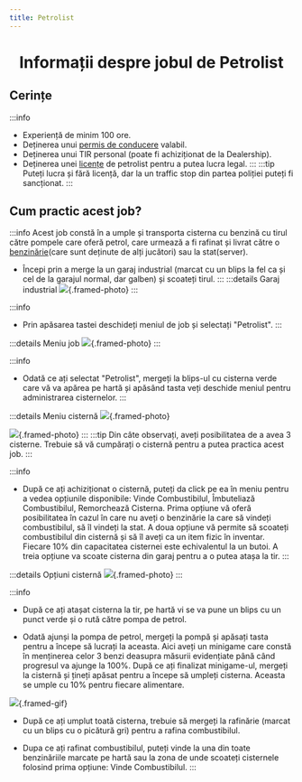 ```yaml
---
title: Petrolist
---
```


<script setup> 
    import KeyIcon from '../.vitepress/components/KeyIcon.vue'
</script>

# <span class="title-font"><center>Informații despre jobul de Petrolist</center></span>

## <span class="header-font">Cerințe</span>

:::info
- Experiență de minim 100 ore.
- Deținerea unui [permis de conducere](/general/scoala) valabil.
- Deținerea unui TIR personal (poate fi achiziționat de la Dealership).
- Deținerea unei [licențe](/general/licente) de petrolist pentru a putea lucra legal.
:::
:::tip 
Puteți lucra și fără licență, dar la un traffic stop din partea poliției puteți fi sancționat.
:::

## <span class="header-font">Cum practic acest job?</span>

:::info
Acest job constă în a umple și transporta cisterna cu benzină cu tirul către pompele care oferă petrol, care urmează a fi rafinat și livrat către o [benzinărie](/proprietati/benzinarii)(care sunt deținute de alți jucători) sau la stat(server).

- Începi prin a merge la un garaj industrial (marcat cu un blips la fel ca și cel de la garajul normal, dar galben) și scoateți tirul.
:::
:::details Garaj industrial
![](https://i.imgur.com/ZC1aSuC.png){.framed-photo}
:::

:::info
- Prin apăsarea tastei <KeyIcon keyType="j"/> deschideți meniul de job și selectați "Petrolist".
:::

:::details Meniu job
![](https://i.imgur.com/uNa9esJ.png){.framed-photo}
:::

:::info
- Odată ce ați selectat "Petrolist", mergeți la blips-ul cu cisterna verde care vă va apărea pe hartă și apăsând tasta <KeyIcon keyType="q"/> veți deschide meniul pentru administrarea cisternelor.
:::

:::details Meniu cisternă
![](https://i.imgur.com/vgFfOlU.png){.framed-photo}

![](https://i.imgur.com/Jajjzk3.png){.framed-photo}
:::
:::tip
Din câte observați, aveți posibilitatea de a avea 3 cisterne. Trebuie să vă cumpărați o cisternă pentru a putea practica acest job.
:::

:::info
- După ce ați achiziționat o cisternă, puteți da click pe ea în meniu pentru a vedea opțiunile disponibile: Vinde Combustibilul, Îmbuteliază Combustibilul, Remorchează Cisterna. Prima opțiune vă oferă posibilitatea în cazul în care nu aveți o benzinărie la care să vindeți combustibilul, să îl vindeți la stat. A doua opțiune vă permite să scoateți combustibilul din cisternă și să îl aveți ca un item fizic în inventar. Fiecare 10% din capacitatea cisternei este echivalentul la un butoi. A treia opțiune va scoate cisterna din garaj pentru a o putea atașa la tir.
:::

:::details Opțiuni cisternă
![](https://i.imgur.com/uUtD8oV.png){.framed-photo}
:::

:::info
- După ce ați atașat cisterna la tir, pe hartă vi se va pune un blips cu un punct verde și o rută către pompa de petrol.

- Odată ajunși la pompa de petrol, mergeți la pompă și apăsați tasta <KeyIcon keyType="e"/> pentru a începe să lucrați la aceasta. Aici aveți un minigame care constă în menținerea celor 3 benzi deasupra măsurii evidențiate până când progresul va ajunge la 100%. După ce ați finalizat minigame-ul, mergeți la cisternă și țineți apăsat <KeyIcon keyType="e"/> pentru a începe să umpleți cisterna. Aceasta se umple cu 10% pentru fiecare alimentare.

![](https://i.imgur.com/qrCY6cN.gif){.framed-gif}

- După ce ați umplut toată cisterna, trebuie să mergeți la rafinărie (marcat cu un blips cu o picătură gri) pentru a rafina combustibilul.

- Dupa ce ați rafinat combustibilul, puteți vinde la una din toate benzinăriile marcate pe hartă sau la zona de unde scoateți cisternele folosind prima opțiune: Vinde Combustibilul.
:::



